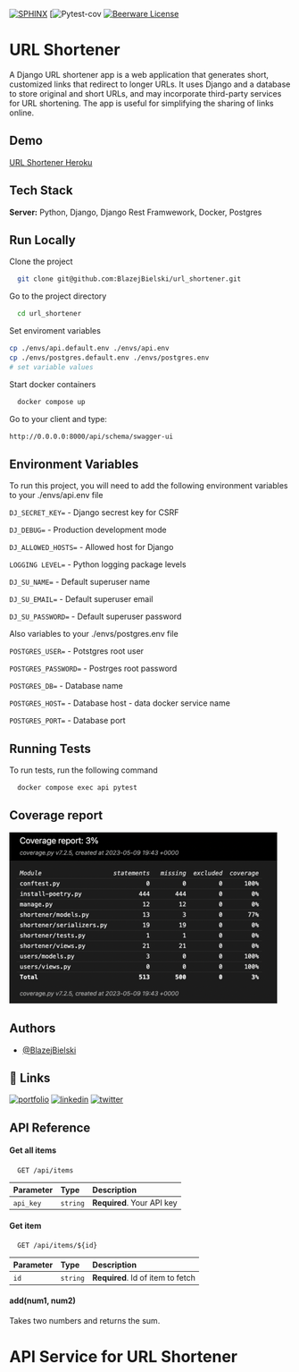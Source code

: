 [![SPHINX](https://img.shields.io/badge/documentation-yes-brightgreen.svg)](https://choosealicense.com/licenses/mit/) 
[![Pytest-cov](https://img.shields.io/badge/coverage-100%25-green)
[![Beerware License](https://img.shields.io/badge/license-Beerware-yellow)](https://github.com/BlazejBielski/url_shortener/blob/master/LICENSE)


# URL Shortener


A Django URL shortener app is a web application that generates short, customized links that redirect to longer URLs. It uses Django and a database to store original and short URLs, and may incorporate third-party services for URL shortening. The app is useful for simplifying the sharing of links online.



## Demo

[URL Shortener Heroku](https://heroku.com)


## Tech Stack

**Server:** Python, Django, Django Rest Framwework, Docker, Postgres


## Run Locally

Clone the project

```bash
  git clone git@github.com:BlazejBielski/url_shortener.git
```

Go to the project directory

```bash
  cd url_shortener
```

Set enviroment variables

```bash
cp ./envs/api.default.env ./envs/api.env
cp ./envs/postgres.default.env ./envs/postgres.env
# set variable values
```

Start docker containers

```bash
  docker compose up
```

Go to your client and type:
```bash
http://0.0.0.0:8000/api/schema/swagger-ui
```
## Environment Variables

To run this project, you will need to add the following environment variables to your ./envs/api.env file

`DJ_SECRET_KEY=` - Django secrest key for CSRF

`DJ_DEBUG=` - Production development mode 

`DJ_ALLOWED_HOSTS=` - Allowed host for Django

`LOGGING LEVEL=` - Python logging package levels 


`DJ_SU_NAME=`  - Default superuser name

`DJ_SU_EMAIL=` - Default superuser email

`DJ_SU_PASSWORD=` - Default superuser password


Also variables to your ./envs/postgres.env file

`POSTGRES_USER=` - Potstgres root user

`POSTGRES_PASSWORD=` - Postrges root password

`POSTGRES_DB=` - Database name

`POSTGRES_HOST=` - Database host - data docker service name

`POSTGRES_PORT=` - Database port



## Running Tests

To run tests, run the following command

```bash
  docker compose exec api pytest
```


## Coverage report

![Coverage report](https://raw.githubusercontent.com/BlazejBielski/url_shortener/master/screenshots/img.png)


## Authors

- [@BlazejBielski](https://github.com/BlazejBielski)


## 🔗 Links
[![portfolio](https://img.shields.io/badge/my_portfolio-000?style=for-the-badge&logo=ko-fi&logoColor=white)](https://github.com/BlazejBielski?tab=repositories)
[![linkedin](https://img.shields.io/badge/linkedin-0A66C2?style=for-the-badge&logo=linkedin&logoColor=white)](https://www.linkedin.com/in/blazej-bielski/)
[![twitter](https://img.shields.io/badge/twitter-1DA1F2?style=for-the-badge&logo=twitter&logoColor=white)](https://twitter.com/)


## API Reference

#### Get all items

```http
  GET /api/items
```

| Parameter | Type     | Description                |
| :-------- | :------- | :------------------------- |
| `api_key` | `string` | **Required**. Your API key |

#### Get item

```http
  GET /api/items/${id}
```

| Parameter | Type     | Description                       |
| :-------- | :------- | :-------------------------------- |
| `id`      | `string` | **Required**. Id of item to fetch |

#### add(num1, num2)

Takes two numbers and returns the sum.
# API Service for URL Shortener
